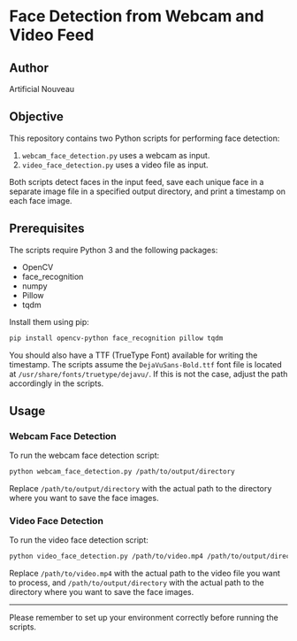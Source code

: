 # Face Detection from Webcam and Video Feed

## Author
Artificial Nouveau


## Objective
This repository contains two Python scripts for performing face detection:

1. `webcam_face_detection.py` uses a webcam as input.
2. `video_face_detection.py` uses a video file as input.

Both scripts detect faces in the input feed, save each unique face in a separate image file in a specified output directory, and print a timestamp on each face image.

## Prerequisites

The scripts require Python 3 and the following packages:

- OpenCV
- face_recognition
- numpy
- Pillow
- tqdm

Install them using pip:

```bash
pip install opencv-python face_recognition pillow tqdm
```

You should also have a TTF (TrueType Font) available for writing the timestamp. The scripts assume the `DejaVuSans-Bold.ttf` font file is located at `/usr/share/fonts/truetype/dejavu/`. If this is not the case, adjust the path accordingly in the scripts.

## Usage

### Webcam Face Detection

To run the webcam face detection script:

```bash
python webcam_face_detection.py /path/to/output/directory
```

Replace `/path/to/output/directory` with the actual path to the directory where you want to save the face images.

### Video Face Detection

To run the video face detection script:

```bash
python video_face_detection.py /path/to/video.mp4 /path/to/output/directory
```

Replace `/path/to/video.mp4` with the actual path to the video file you want to process, and `/path/to/output/directory` with the actual path to the directory where you want to save the face images.

---

Please remember to set up your environment correctly before running the scripts.
